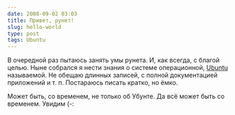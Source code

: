 ```yaml
---
date: 2008-09-02 03:03
title: Привет, рунет!
slug: hello-world
type: post
tags: Ubuntu
---
```


В очередной раз пытаюсь занять умы рунета. И, как всегда, с благой целью. Ныне собрался я нести знания о системе операционной, <a title="Ubuntu" href="http://ubuntu.com/">Ubuntu</a> называемой. Не обещаю длинных записей, с полной документацией приложений и т. п. Постараюсь писать кратко, но ёмко.

Может быть, со временем, не только об Убунте. Да всё может быть со временем. Увидим (-:
